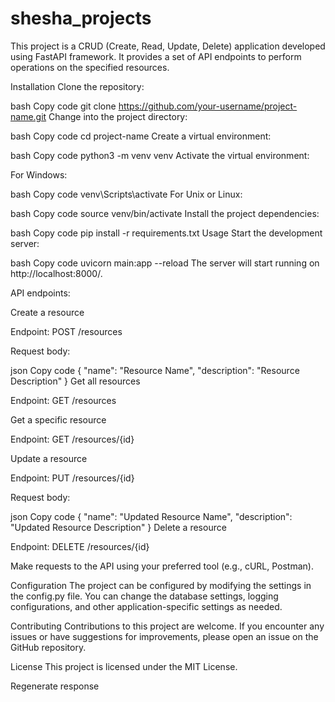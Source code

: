 # shesha_projects

This project is a CRUD (Create, Read, Update, Delete) application developed using FastAPI framework. It provides a set of API endpoints to perform operations on the specified resources.

Installation
Clone the repository:

bash
Copy code
git clone https://github.com/your-username/project-name.git
Change into the project directory:

bash
Copy code
cd project-name
Create a virtual environment:

bash
Copy code
python3 -m venv venv
Activate the virtual environment:

For Windows:

bash
Copy code
venv\Scripts\activate
For Unix or Linux:

bash
Copy code
source venv/bin/activate
Install the project dependencies:

bash
Copy code
pip install -r requirements.txt
Usage
Start the development server:

bash
Copy code
uvicorn main:app --reload
The server will start running on http://localhost:8000/.

API endpoints:

Create a resource

Endpoint: POST /resources

Request body:

json
Copy code
{
  "name": "Resource Name",
  "description": "Resource Description"
}
Get all resources

Endpoint: GET /resources

Get a specific resource

Endpoint: GET /resources/{id}

Update a resource

Endpoint: PUT /resources/{id}

Request body:

json
Copy code
{
  "name": "Updated Resource Name",
  "description": "Updated Resource Description"
}
Delete a resource

Endpoint: DELETE /resources/{id}

Make requests to the API using your preferred tool (e.g., cURL, Postman).

Configuration
The project can be configured by modifying the settings in the config.py file. You can change the database settings, logging configurations, and other application-specific settings as needed.

Contributing
Contributions to this project are welcome. If you encounter any issues or have suggestions for improvements, please open an issue on the GitHub repository.

License
This project is licensed under the MIT License.





Regenerate response

